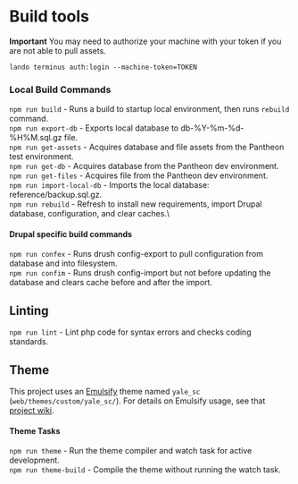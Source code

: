 # Build tools

**Important**
You may need to authorize your machine with your token if you are not able to pull assets.

```
lando terminus auth:login --machine-token=TOKEN
```

### Local Build Commands

`npm run build` - Runs a build to startup local environment, then runs `rebuild` command.\
`npm run export-db` - Exports local database to db-%Y-%m-%d-%H%M.sql.gz file.\
`npm run get-assets` - Acquires database and file assets from the Pantheon test environment. \
`npm run get-db` - Acquires database from the Pantheon dev environment. \
`npm run get-files` - Acquires file from the Pantheon dev environment. \
`npm run import-local-db` - Imports the local database: reference/backup.sql.gz.\
`npm run rebuild` - Refresh to install new requirements, import Drupal database, configuration, and clear caches.\

#### Drupal specific build commands

`npm run confex` - Runs drush config-export to pull configuration from database and into filesystem.\
`npm run confim` - Runs drush config-import but not before updating the database and clears cache before and after the import.

## Linting

`npm run lint` - Lint php code for syntax errors and checks coding standards.

## Theme

This project uses an [Emulsify](https://github.com/emulsify-ds/emulsify-drupal) theme named `yale_sc` (`web/themes/custom/yale_sc/`). For details on Emulsify usage, see that [project wiki](https://docs.emulsify.info/).

#### Theme Tasks

`npm run theme` - Run the theme compiler and watch task for active development. \
`npm run theme-build` - Compile the theme without running the watch task.
